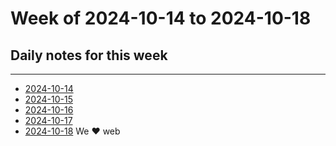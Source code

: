 
# Week of 2024-10-14 to 2024-10-18
## Daily notes for this week
___
- [2024-10-14](2024-10-14)
- [2024-10-15](2024-10-15)
- [2024-10-16](2024-10-16)
- [2024-10-17](2024-10-17)
- [2024-10-18](2024-10-18) We ❤️ web
